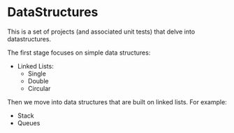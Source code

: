 # DataStructures

This is a set of projects (and associated unit tests) that delve into datastructures.

The first stage focuses on simple data structures:

* Linked Lists:
  * Single
  * Double
  * Circular
  
Then we move into data structures that are built on linked lists. For example:
* Stack
* Queues
